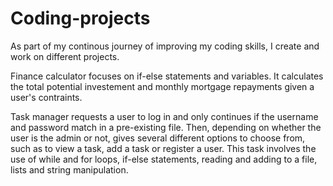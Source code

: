 # Coding-projects
As part of my continous journey of improving my coding skills, I create and work on different projects.

Finance calculator focuses on if-else statements and variables. It calculates the total potential investement and monthly mortgage repayments given a user's contraints.

Task manager requests a user to log in and only continues if the username and password match in a pre-existing file. Then, depending on whether the user is the admin or not, gives several different options to choose from, such as to view a task, add a task or register a user.
This task involves the use of while and for loops, if-else statements, reading and adding to a file, lists and string manipulation.

